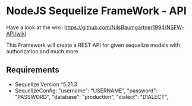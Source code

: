 # NodeJS Sequelize FrameWork - API

Have a look at the wiki: https://github.com/NilsBaumgartner1994/NSFW-API/wiki

This Framework will create a REST API for given sequelize models with authorization and much more

## Requirements
- Sequelize Version ^5.21.3
- SequelizeConfig:
    "username": "USERNAME",
    "password": "PASSWORD",
    "database": "production",
    "dialect": "DIALECT",
